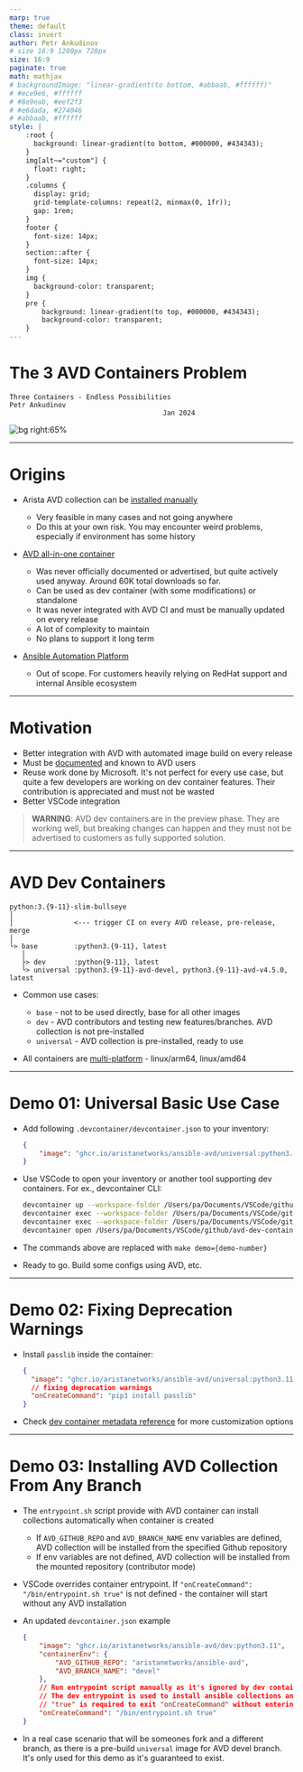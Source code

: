```yaml
---
marp: true
theme: default
class: invert
author: Petr Ankudinov
# size 16:9 1280px 720px
size: 16:9
paginate: true
math: mathjax
# backgroundImage: "linear-gradient(to bottom, #abbaab, #ffffff)"
# #ece9e6, #ffffff
# #8e9eab, #eef2f3
# #e6dada, #274046
# #abbaab, #ffffff
style: |
    :root {
      background: linear-gradient(to bottom, #000000, #434343);
    }
    img[alt~="custom"] {
      float: right;
    }
    .columns {
      display: grid;
      grid-template-columns: repeat(2, minmax(0, 1fr));
      gap: 1rem;
    }
    footer {
      font-size: 14px;
    }
    section::after {
      font-size: 14px;
    }
    img {
      background-color: transparent;
    }
    pre {
        background: linear-gradient(to top, #000000, #434343);
        background-color: transparent;
    }
---
```


# The 3 AVD Containers Problem

<!-- Do not add page number on this slide -->
<!--
_paginate: false
-->

```text
Three Containers - Endless Possibilities
Petr Ankudinov
                                      Jan 2024
```

![bg right:65%](img/5_4_800_36_downscaled.gif)

---

# Origins

<style scoped>section {font-size: 20px;}</style>

- Arista AVD collection can be [installed manually](https://avd.sh/en/stable/docs/installation/collection-installation.html)

  - Very feasible in many cases and not going anywhere
  - Do this at your own risk. You may encounter weird problems, especially if environment has some history

- [AVD all-in-one container](https://github.com/arista-netdevops-community/avd-all-in-one-container)

  - Was never officially documented or advertised, but quite actively used anyway. Around 60K total downloads so far.
  - Can be used as dev container (with some modifications) or standalone
  - It was never integrated with AVD CI and must be manually updated on every release
  - A lot of complexity to maintain
  - No plans to support it long term

- [Ansible Automation Platform](https://www.redhat.com/en/technologies/management/ansible)

  - Out of scope. For customers heavily relying on RedHat support and internal Ansible ecosystem

---

# Motivation

- Better integration with AVD with automated image build on every release
- Must be [documented](https://avd.sh/en/stable/docs/containers/overview.html) and known to AVD users
- Reuse work done by Microsoft. It's not perfect for every use case, but quite a few developers are working on dev container features. Their contribution is appreciated and must not be wasted
- Better VSCode integration

> **WARNING**: AVD dev containers are in the preview phase. They are working well, but breaking changes can happen and they must not be advertised to customers as fully supported solution.

---

# AVD Dev Containers

<style scoped>section {font-size: 24px;}</style>

```text
python:3.{9-11}-slim-bullseye
│
│               <--- trigger CI on every AVD release, pre-release, merge
│
└> base         :python3.{9-11}, latest
   │
   ├> dev       :python{9-11}, latest
   └> universal :python3.{9-11}-avd-devel, python3.{9-11}-avd-v4.5.0, latest
```

- Common use cases:

  - `base` - not to be used directly, base for all other images
  - `dev` - AVD contributors and testing new features/branches. AVD collection is not pre-installed
  - `universal` - AVD collection is pre-installed, ready to use

- All containers are <u>multi-platform</u> - linux/arm64, linux/amd64

---

# Demo 01: Universal Basic Use Case

<style scoped>section {font-size: 22px;}</style>

- Add following `.devcontainer/devcontainer.json` to your inventory:

  ```json
  {
      "image": "ghcr.io/aristanetworks/ansible-avd/universal:python3.11-avd-v4.5.0"
  }
  ```

- Use VSCode to open your inventory or another tool supporting dev containers. For ex., devcontainer CLI:

  ```bash
  devcontainer up --workspace-folder /Users/pa/Documents/VSCode/github/avd-dev-container-toi/demo-01
  devcontainer exec --workspace-folder /Users/pa/Documents/VSCode/github/avd-dev-container-toi/demo-01 ansible --version
  devcontainer exec --workspace-folder /Users/pa/Documents/VSCode/github/avd-dev-container-toi/demo-01 ansible-galaxy collection list
  devcontainer open /Users/pa/Documents/VSCode/github/avd-dev-container-toi/demo-01
  ```

- The commands above are replaced with `make demo={demo-number}`
- Ready to go. Build some configs using AVD, etc.

---

# Demo 02: Fixing Deprecation Warnings

- Install `passlib` inside the container:

  ```json
  {
    "image": "ghcr.io/aristanetworks/ansible-avd/universal:python3.11-avd-v4.5.0",
    // fixing deprecation warnings
    "onCreateCommand": "pip3 install passlib"
  }
  ```

- Check [dev container metadata reference](https://containers.dev/implementors/json_reference/) for more customization options

---

# Demo 03: Installing AVD Collection From Any Branch

<style scoped>section {font-size: 18px;}</style>

- The `entrypoint.sh` script provide with AVD container can install collections automatically when container is created

  - If `AVD_GITHUB_REPO` and `AVD_BRANCH_NAME` env variables are defined, AVD collection will be installed from the specified Github repository
  - If env variables are not defined, AVD collection will be installed from the mounted repository (contributor mode)

- VSCode overrides container entrypoint. If `"onCreateCommand": "/bin/entrypoint.sh true"` is not defined - the container will start without any AVD installation

- An updated `devcontainer.json` example
  
  ```json
  {
      "image": "ghcr.io/aristanetworks/ansible-avd/dev:python3.11",
      "containerEnv": {
          "AVD_GITHUB_REPO": "aristanetworks/ansible-avd",
          "AVD_BRANCH_NAME": "devel"
      },
      // Run entrypoint script manually as it's ignored by dev container CLI otherwise.
      // The dev entrypoint is used to install ansible collections and requirements, as they are not included with the dev version.
      // "true" is required to exit "onCreateCommand" without entering ZSH.
      "onCreateCommand": "/bin/entrypoint.sh true"
  }
  ```

- In a real case scenario that will be someones fork and a different branch, as there is a pre-build `universal` image for AVD devel branch. It's only used for this demo as it's guaranteed to exist.
